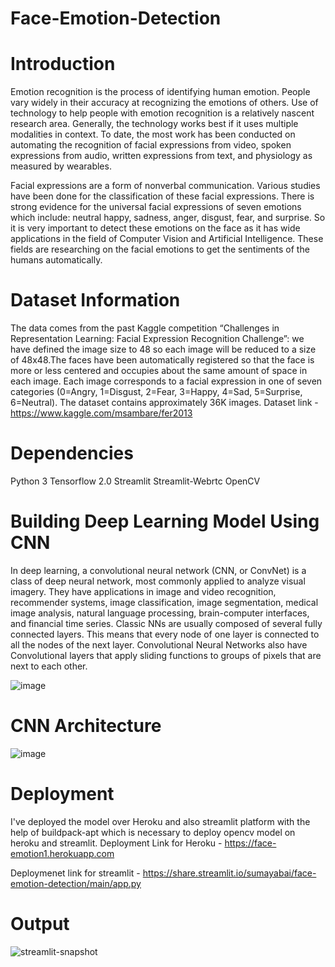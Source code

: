 # Face-Emotion-Detection

# Introduction
Emotion recognition is the process of identifying human emotion. People vary widely in their accuracy at recognizing the emotions of others. Use of technology to help people with emotion recognition is a relatively nascent research area. Generally, the technology works best if it uses multiple modalities in context. To date, the most work has been conducted on automating the recognition of facial expressions from video, spoken expressions from audio, written expressions from text, and physiology as measured by wearables.

Facial expressions are a form of nonverbal communication. Various studies have been done for the classification of these facial expressions. There is strong evidence for the universal facial expressions of seven emotions which include: neutral happy, sadness, anger, disgust, fear, and surprise. So it is very important to detect these emotions on the face as it has wide applications in the field of Computer Vision and Artificial Intelligence. These fields are researching on the facial emotions to get the sentiments of the humans automatically.

# Dataset Information
The data comes from the past Kaggle competition “Challenges in Representation Learning: Facial Expression Recognition Challenge”: we have defined the image size to 48 so each image will be reduced to a size of 48x48.The faces have been automatically registered so that the face is more or less centered and occupies about the same amount of space in each image. Each image corresponds to a facial expression in one of seven categories (0=Angry, 1=Disgust, 2=Fear, 3=Happy, 4=Sad, 5=Surprise, 6=Neutral). The dataset contains approximately 36K images. Dataset link - https://www.kaggle.com/msambare/fer2013

# Dependencies
Python 3
Tensorflow 2.0
Streamlit
Streamlit-Webrtc
OpenCV

# Building Deep Learning Model Using CNN
In deep learning, a convolutional neural network (CNN, or ConvNet) is a class of deep neural network, most commonly applied to analyze visual imagery. They have applications in image and video recognition, recommender systems, image classification, image segmentation, medical image analysis, natural language processing, brain-computer interfaces, and financial time series.
Classic NNs are usually composed of several fully connected layers. This means that every node of one layer is connected to all the nodes of the next layer. Convolutional Neural Networks also have Convolutional layers that apply sliding functions to groups of pixels that are next to each other.

![image](https://user-images.githubusercontent.com/64547004/142170180-ef831f75-412a-45a6-b425-15f7cf0e7dc5.png)

# CNN Architecture
![image](https://user-images.githubusercontent.com/64547004/142170339-df181400-fbf4-4e0a-9a47-6e5478521a49.png)

# Deployment
I've deployed the model over Heroku and also streamlit platform with the help of buildpack-apt which is necessary to deploy opencv model on heroku and streamlit.
Deployment Link for Heroku - https://face-emotion1.herokuapp.com

Deploymenet link for streamlit - https://share.streamlit.io/sumayabai/face-emotion-detection/main/app.py

# Output
![streamlit-snapshot](https://user-images.githubusercontent.com/64547004/142171177-25ea6aa8-5121-4c57-a8c9-225dcdc6fec5.png)

